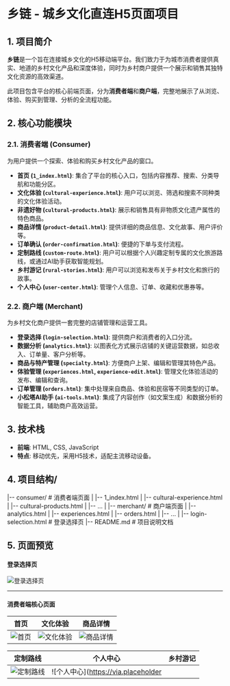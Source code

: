 # 乡链 - 城乡文化直连H5页面项目

## 1. 项目简介

**乡链**是一个旨在连接城乡文化的H5移动端平台。我们致力于为城市消费者提供真实、地道的乡村文化产品和深度体验，同时为乡村商户提供一个展示和销售其独特文化资源的高效渠道。

此项目包含平台的核心前端页面，分为**消费者端**和**商户端**，完整地展示了从浏览、体验、购买到管理、分析的全流程功能。

## 2. 核心功能模块

### 2.1. 消费者端 (Consumer)

为用户提供一个探索、体验和购买乡村文化产品的窗口。

- **首页 (`1_index.html`)**: 集合了平台的核心入口，包括内容推荐、搜索、分类导航和功能分区。
- **文化体验 (`cultural-experience.html`)**: 用户可以浏览、筛选和搜索不同种类的文化体验活动。
- **非遗好物 (`cultural-products.html`)**: 展示和销售具有非物质文化遗产属性的特色商品。
- **商品详情 (`product-detail.html`)**: 提供详细的商品信息、文化故事、用户评价等。
- **订单确认 (`order-confirmation.html`)**: 便捷的下单与支付流程。
- **定制路线 (`custom-route.html`)**: 用户可以根据个人兴趣定制专属的文化旅游路线，或通过AI助手获取智能规划。
- **乡村游记 (`rural-stories.html`)**: 用户可以浏览和发布关于乡村文化和旅行的故事。
- **个人中心 (`user-center.html`)**: 管理个人信息、订单、收藏和优惠券等。

### 2.2. 商户端 (Merchant)

为乡村文化商户提供一套完整的店铺管理和运营工具。

- **登录选择 (`login-selection.html`)**: 提供商户和消费者的入口分流。
- **数据分析 (`analytics.html`)**: 以图表化方式展示店铺的关键运营数据，如总收入、订单量、客户分析等。
- **商品与特产管理 (`specialty.html`)**: 方便商户上架、编辑和管理其特色产品。
- **体验管理 (`experiences.html`, `experience-edit.html`)**: 管理文化体验活动的发布、编辑和查询。
- **订单管理 (`orders.html`)**: 集中处理来自商品、体验和民宿等不同类型的订单。
- **小松塔AI助手 (`ai-tools.html`)**: 集成了内容创作（如文案生成）和数据分析的智能工具，辅助商户高效运营。

## 3. 技术栈

- **前端**: HTML, CSS, JavaScript
- **特点**: 移动优先，采用H5技术，适配主流移动设备。

## 4. 项目结构/
|-- consumer/ # 消费者端页面
| |-- 1_index.html
| |-- cultural-experience.html
| |-- cultural-products.html
| |-- ...
|
|-- merchant/ # 商户端页面
| |-- analytics.html
| |-- experiences.html
| |-- orders.html
| |-- ...
|
|-- login-selection.html # 登录选择页
|-- README.md # 项目说明文档

## 5. 页面预览

#### 登录选择页

![登录选择页](https://via.placeholder.com/375x812.png?text=Login+Selection)

---

#### 消费者端核心页面

| 首页 | 文化体验 | 商品详情 |
| :---: | :---: | :---: |
| ![首页](https://via.placeholder.com/375x812.png?text=Consumer+Home) | ![文化体验](https://via.placeholder.com/375x812.png?text=Cultural+Experience) | ![商品详情](https://via.placeholder.com/375x812.png?text=Product+Detail) |

| 定制路线 | 个人中心 | 乡村游记 |
| :---: | :---: | :---: |
| ![定制路线](https://via.placeholder.com/375x812.png?text=Custom+Route) | ![个人中心](https://via.placeholder
